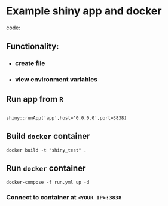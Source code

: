 # Example shiny app and docker

code: 

## Functionality:

* ###  create file

* ### view environment variables


## Run app from `R`
```{r,eval=FALSE}

shiny::runApp('app',host='0.0.0.0',port=3838)

```

## Build `docker` container
```{bash, eval=FALSE}
docker build -t "shiny_test" .
```

## Run `docker` container
```{bash,eval=FALSE}
docker-compose -f run.yml up -d

```
### Connect to container at `<YOUR IP>:3838`